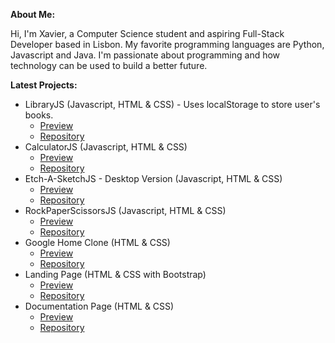**About Me:** 

Hi, I'm Xavier, a Computer Science student and aspiring Full-Stack Developer based in Lisbon. My favorite programming languages are Python, Javascript and Java. I'm passionate about programming and how technology can be used to build a better future.



**Latest Projects:**
- LibraryJS (Javascript, HTML & CSS) - Uses localStorage to store user's books.
  - [Preview](https://xarmar.github.io/LibraryJS/)
  - [Repository](https://github.com/xarmar//LibraryJS)
- CalculatorJS (Javascript, HTML & CSS)
  - [Preview](https://xarmar.github.io/CalculatorJS/)
  - [Repository](https://github.com/xarmar//CalculatorJS)
- Etch-A-SketchJS - Desktop Version (Javascript, HTML & CSS)
  - [Preview](https://xarmar.github.io/Etch-A-Sketch/)
  - [Repository](https://github.com/xarmar//Etch-A-Sketch)
- RockPaperScissorsJS (Javascript, HTML & CSS)
  - [Preview](https://xarmar.github.io/RockPaperScissorsJS/)
  - [Repository](https://github.com/xarmar/RockPaperScissorsJS)
- Google Home Clone (HTML & CSS)
  - [Preview](https://xarmar.github.io/Google-Home-Clone/)
  - [Repository](https://github.com/xarmar/Google-Home-Clone)
- Landing Page (HTML & CSS with Bootstrap)
  - [Preview](https://xarmar.github.io/Landing-Page/)
  - [Repository](https://github.com/xarmar/Landing-Page)
- Documentation Page (HTML & CSS)
  - [Preview](https://xarmar.github.io/Documentation-Page/)
  - [Repository](https://github.com/xarmar/Documentation-Page)

